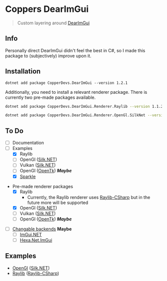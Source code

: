 # Coppers DearImGui

> Custom layering around [DearImGui](https://github.com/ocornut/imgui)

## Info

Personally direct DearImGui didn't feel the best in C#, so I made this package to (subjectively) improve upon it.

## Installation

```
dotnet add package CopperDevs.DearImGui --version 1.2.1
```

Additionally, you need to install a relevant renderer package. There is currently two pre-made packages available.

```bash
dotnet add package CopperDevs.DearImGui.Renderer.Raylib --version 1.1.2
```

```bash
dotnet add package CopperDevs.DearImGui.Renderer.OpenGl.SilkNet --version 1.0.4
```

## To Do

- [ ] Documentation
- [ ] Examples
    - [X] Raylib
    - [ ] OpenGl ([Silk.NET](https://github.com/dotnet/Silk.NET))
    - [ ] Vulkan ([Silk.NET](https://github.com/dotnet/Silk.NET))
    - [ ] OpenGl ([OpenTk](https://github.com/opentk/opentk)) ***Maybe***
    - [X] [Sparkle](https://github.com/MrScautHD/Sparkle/tree/main)
- Pre-made renderer packages
  - [X] Raylib
      - Currently, the Raylib renderer uses [Raylib-CSharp](https://github.com/MrScautHD/Raylib-CSharp) but in the future more will be supported
  - [X] OpenGl ([Silk.NET](https://github.com/dotnet/Silk.NET))
  - [ ] Vulkan ([Silk.NET](https://github.com/dotnet/Silk.NET))
  - [ ] OpenGl ([OpenTk](https://github.com/opentk/opentk)) ***Maybe***
- [ ] [Changable backends](https://github.com/copperdevs/CopperDevs.DearImGui/tree/multi-backends) **Maybe**
    - [ ] [ImGui.NET](https://github.com/ImGuiNET/ImGui.NET)
    - [ ] [Hexa.Net.ImGui](https://www.nuget.org/packages/Hexa.NET.ImGui/)

## Examples

- [OpenGl](https://github.com/copperdevs/CopperDevs.DearImGui/tree/master/CopperDevs.DearImGui.Renderer.OpenGl.SilkNet) ([Silk.NET](https://github.com/dotnet/Silk.NET))
- [Raylib](https://github.com/copperdevs/CopperDevs.DearImGui/tree/master/CopperDevs.DearImGui.Renderer.Raylib) ([Raylib-CSharp](https://github.com/MrScautHD/Raylib-CSharp))